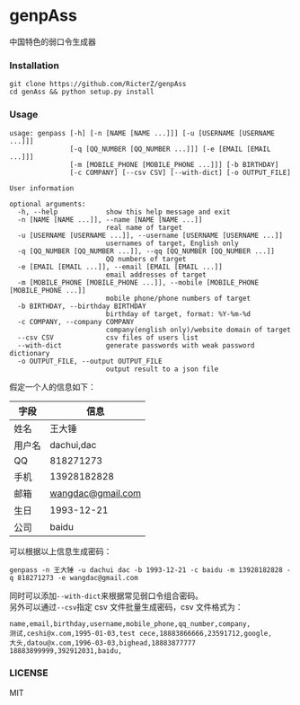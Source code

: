 # genpAss
中国特色的弱口令生成器


### Installation

    git clone https://github.com/RicterZ/genpAss
    cd genAss && python setup.py install

### Usage


    usage: genpass [-h] [-n [NAME [NAME ...]]] [-u [USERNAME [USERNAME ...]]]
                   [-q [QQ_NUMBER [QQ_NUMBER ...]]] [-e [EMAIL [EMAIL ...]]]
                   [-m [MOBILE_PHONE [MOBILE_PHONE ...]]] [-b BIRTHDAY]
                   [-c COMPANY] [--csv CSV] [--with-dict] [-o OUTPUT_FILE]

    User information

    optional arguments:
      -h, --help            show this help message and exit
      -n [NAME [NAME ...]], --name [NAME [NAME ...]]
                            real name of target
      -u [USERNAME [USERNAME ...]], --username [USERNAME [USERNAME ...]]
                            usernames of target, English only
      -q [QQ_NUMBER [QQ_NUMBER ...]], --qq [QQ_NUMBER [QQ_NUMBER ...]]
                            QQ numbers of target
      -e [EMAIL [EMAIL ...]], --email [EMAIL [EMAIL ...]]
                            email addresses of target
      -m [MOBILE_PHONE [MOBILE_PHONE ...]], --mobile [MOBILE_PHONE [MOBILE_PHONE ...]]
                            mobile phone/phone numbers of target
      -b BIRTHDAY, --birthday BIRTHDAY
                            birthday of target, format: %Y-%m-%d
      -c COMPANY, --company COMPANY
                            company(english only)/website domain of target
      --csv CSV             csv files of users list
      --with-dict           generate passwords with weak password dictionary
      -o OUTPUT_FILE, --output OUTPUT_FILE
                            output result to a json file

假定一个人的信息如下：  


|字段|信息|
|-----|-----|
|姓名|王大锤|
|用户名|dachui,dac|
|QQ|818271273|
|手机|13928182828|
|邮箱|wangdac@gmail.com|
|生日|1993-12-21|
|公司|baidu|

可以根据以上信息生成密码：   

    genpass -n 王大锤 -u dachui dac -b 1993-12-21 -c baidu -m 13928182828 -q 818271273 -e wangdac@gmail.com

同时可以添加`--with-dict`来根据常见弱口令组合密码。   
另外可以通过`--csv`指定 csv 文件批量生成密码，csv 文件格式为：  

    name,email,birthday,username,mobile_phone,qq_number,company,
    测试,ceshi@x.com,1995-01-03,test cece,18883866666,23591712,google,
    大头,datou@x.com,1996-03-03,bighead,18883877777 18883899999,392912031,baidu,


### LICENSE
MIT
